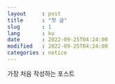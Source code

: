 ```yaml
---
layout     : post
title      : "첫 글"
slug       : 1
lang       : ko
date       : 2022-09-25T04:24:00
modified   : 2022-09-25T04:24:00
categories : notice
---
```



가장 처음 작성하는 포스트
